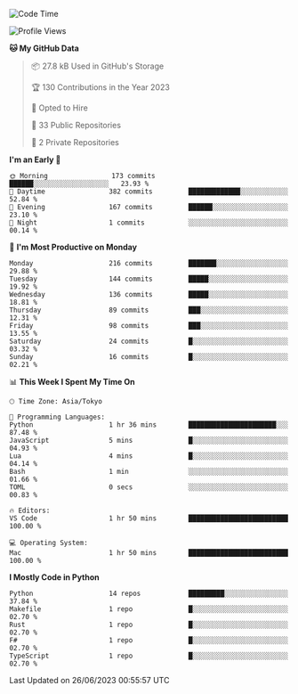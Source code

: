 <!--START_SECTION:waka-->
![Code Time](http://img.shields.io/badge/Code%20Time-687%20hrs%2041%20mins-blue)

![Profile Views](http://img.shields.io/badge/Profile%20Views-1-blue)

**🐱 My GitHub Data** 

> 📦 27.8 kB Used in GitHub's Storage 
 > 
> 🏆 130 Contributions in the Year 2023
 > 
> 💼 Opted to Hire
 > 
> 📜 33 Public Repositories 
 > 
> 🔑 2 Private Repositories 
 > 
**I'm an Early 🐤** 

```text
🌞 Morning                173 commits         ██████░░░░░░░░░░░░░░░░░░░   23.93 % 
🌆 Daytime                382 commits         █████████████░░░░░░░░░░░░   52.84 % 
🌃 Evening                167 commits         ██████░░░░░░░░░░░░░░░░░░░   23.10 % 
🌙 Night                  1 commits           ░░░░░░░░░░░░░░░░░░░░░░░░░   00.14 % 
```
📅 **I'm Most Productive on Monday** 

```text
Monday                   216 commits         ███████░░░░░░░░░░░░░░░░░░   29.88 % 
Tuesday                  144 commits         █████░░░░░░░░░░░░░░░░░░░░   19.92 % 
Wednesday                136 commits         █████░░░░░░░░░░░░░░░░░░░░   18.81 % 
Thursday                 89 commits          ███░░░░░░░░░░░░░░░░░░░░░░   12.31 % 
Friday                   98 commits          ███░░░░░░░░░░░░░░░░░░░░░░   13.55 % 
Saturday                 24 commits          █░░░░░░░░░░░░░░░░░░░░░░░░   03.32 % 
Sunday                   16 commits          █░░░░░░░░░░░░░░░░░░░░░░░░   02.21 % 
```


📊 **This Week I Spent My Time On** 

```text
🕑︎ Time Zone: Asia/Tokyo

💬 Programming Languages: 
Python                   1 hr 36 mins        ██████████████████████░░░   87.48 % 
JavaScript               5 mins              █░░░░░░░░░░░░░░░░░░░░░░░░   04.93 % 
Lua                      4 mins              █░░░░░░░░░░░░░░░░░░░░░░░░   04.14 % 
Bash                     1 min               ░░░░░░░░░░░░░░░░░░░░░░░░░   01.66 % 
TOML                     0 secs              ░░░░░░░░░░░░░░░░░░░░░░░░░   00.83 % 

🔥 Editors: 
VS Code                  1 hr 50 mins        █████████████████████████   100.00 % 

💻 Operating System: 
Mac                      1 hr 50 mins        █████████████████████████   100.00 % 
```

**I Mostly Code in Python** 

```text
Python                   14 repos            █████████░░░░░░░░░░░░░░░░   37.84 % 
Makefile                 1 repo              █░░░░░░░░░░░░░░░░░░░░░░░░   02.70 % 
Rust                     1 repo              █░░░░░░░░░░░░░░░░░░░░░░░░   02.70 % 
F#                       1 repo              █░░░░░░░░░░░░░░░░░░░░░░░░   02.70 % 
TypeScript               1 repo              █░░░░░░░░░░░░░░░░░░░░░░░░   02.70 % 
```




 Last Updated on 26/06/2023 00:55:57 UTC
<!--END_SECTION:waka-->
